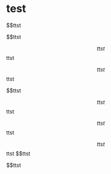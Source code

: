 # test
$$ttst

$$ttst

$$ttst
$$ttst

$$ttst
$$ttst

$$ttst

$$ttst
$$ttst

$$ttst
$$ttst

$$ttst
$$ttst
$$ttst

$$ttst